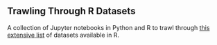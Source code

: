## Trawling Through R Datasets

A collection of Jupyter notebooks in Python and R to trawl through [this extensive list](http://vincentarelbundock.github.io/Rdatasets/) of datasets available in R.
